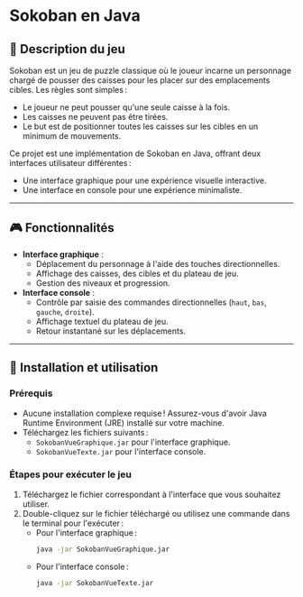 # Sokoban en Java

## 📖 Description du jeu

Sokoban est un jeu de puzzle classique où le joueur incarne un personnage chargé de pousser des caisses pour les placer sur des emplacements cibles. Les règles sont simples : 
- Le joueur ne peut pousser qu'une seule caisse à la fois.
- Les caisses ne peuvent pas être tirées.
- Le but est de positionner toutes les caisses sur les cibles en un minimum de mouvements.

Ce projet est une implémentation de Sokoban en Java, offrant deux interfaces utilisateur différentes : 
- Une interface graphique pour une expérience visuelle interactive.
- Une interface en console pour une expérience minimaliste.

---

## 🎮 Fonctionnalités

- **Interface graphique** :
  - Déplacement du personnage à l'aide des touches directionnelles.
  - Affichage des caisses, des cibles et du plateau de jeu.
  - Gestion des niveaux et progression.
- **Interface console** :
  - Contrôle par saisie des commandes directionnelles (`haut`, `bas`, `gauche`, `droite`).
  - Affichage textuel du plateau de jeu.
  - Retour instantané sur les déplacements.

---

## 🚀 Installation et utilisation

### Prérequis

- Aucune installation complexe requise ! Assurez-vous d'avoir Java Runtime Environment (JRE) installé sur votre machine.
- Téléchargez les fichiers suivants :
  - `SokobanVueGraphique.jar` pour l'interface graphique.
  - `SokobanVueTexte.jar` pour l'interface console.

### Étapes pour exécuter le jeu

1. Téléchargez le fichier correspondant à l'interface que vous souhaitez utiliser.
2. Double-cliquez sur le fichier téléchargé ou utilisez une commande dans le terminal pour l'exécuter :
   - Pour l'interface graphique :
     ```bash
     java -jar SokobanVueGraphique.jar
     ```
   - Pour l'interface console :
     ```bash
     java -jar SokobanVueTexte.jar
     ```
